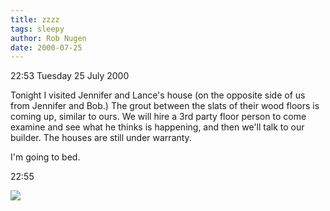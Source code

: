 ```yaml
---
title: zzzz
tags: sleepy
author: Rob Nugen
date: 2000-07-25
---
```


<p class=date>22:53 Tuesday 25 July 2000</p>

<p>Tonight I visited Jennifer and Lance's house (on the opposite side of us from Jennifer and Bob.)  The grout between the slats of their wood floors is coming up, similar to ours.  We will hire a 3rd party floor person to come examine and see what he thinks is happening, and then we'll talk to our builder.  The houses are still under warranty.

<p>I'm going to bed.

<p class=date>22:55</p>

<p><img src="/images/rob/wL-ROB.gif">

